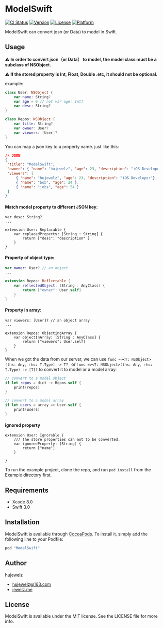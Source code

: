 # ModelSwift

[![CI Status](http://img.shields.io/travis/huluobobo/ModelSwift.svg?style=flat)](https://travis-ci.org/huluobobo/ModelSwift)
[![Version](https://img.shields.io/cocoapods/v/ModelSwift.svg?style=flat)](http://cocoapods.org/pods/ModelSwift)
[![License](https://img.shields.io/cocoapods/l/ModelSwift.svg?style=flat)](http://cocoapods.org/pods/ModelSwift)
[![Platform](https://img.shields.io/cocoapods/p/ModelSwift.svg?style=flat)](http://cocoapods.org/pods/ModelSwift)

ModelSwift can convert josn (or Data) to model in Swift.

## Usage
**:warning: In order to convert json（or Data） to model, the model  class must be a subclass of NSObject.**

**:warning: If the stored property is Int, Float, Double .etc, it should not be optional.**

example:
```swift
class User: NSObject {
    var name: String?
    var age = 0 // not var age: Int?
    var desc: String?
}

class Repos: NSObject {
    var title: String?
    var owner: User?
    var viewers: [User]?
}
```
You can map a json key  to a property name. 
just like this:

```json
// JSON
{
 "title": "ModelSwift",
 "owner": { "name": "hujewelz", "age": 23, "description": "iOS Developer" },
 "viewers": [
     { "name": "hujewelz", "age": 23, "description": "iOS Developer"},
     { "name": "bob", "age": 24 },
     { "name": "jobs", "age": 54 }
 ]
}

```

#### Match model property to different JSON key:
```
var desc: String?
...

extension User: Replacable {
    var replacedProperty: [String : String] {
        return ["desc": "description" ]
    }
}
```
#### Property of object type:
```swift
var owner: User? // an object
...

extension Repos: Reflectable {
    var reflectedObject: [String : AnyClass] {
        return ["owner": User.self]
    }
}
```

#### Property in array:
```
var viewers: [User]? // an object array
...

extension Repos: ObjectingArray {
    var objectInArray: [String : AnyClass] {
        return ["viewers": User.self]
    }
}

```

When we got the data from our server, we can use 
`func ~><T: NSObject>(lhs: Any, rhs: T.Type) -> T? ` or `func =><T: NSObject>(lhs: Any, rhs: T.Type) -> [T]?`
 to convert it to model or a model array:
```swift
// convert to a model object
if let repos = dict ~> Repos.self {
    print(repos)
}

// convert to a model array
if let users = array => User.self {
	print(users)
}

```

#### ignored property
```
extension User: Ignorable {
    /// the store properties can not to be converted.
    var ignoredProperty: [String] {
        return ["name"]
    }

}
```

To run the example project, clone the repo, and run `pod install` from the Example directory first.

## Requirements

* Xcode 8.0
* Swift 3.0

## Installation

ModelSwift is available through [CocoaPods](http://cocoapods.org). To install
it, simply add the following line to your Podfile:

```ruby
pod "ModelSwift"
```

## Author

hujewelz

* hujewelz@163.com 
* [jewelz.me](http://jewelz.me)

## License

ModelSwift is available under the MIT license. See the LICENSE file for more info.


